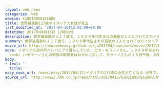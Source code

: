 ```yaml
---
layout: web_news
categories: web
newsid: k10010950161000
title: 世界最高齢117歳のイタリア人女性が死去
last_modified_at: '2017-04-16T12:03:00+09:00'
datetime: 2017年04月16日 12時03分
description: 世界最高齢の１１７歳で、１８００年代生まれの最後の１人とされてきたイタリア人女性のエマ・モラーノさんが１５日、亡くなりました。
summary: 世界最高齢の１１７歳で、１８００年代生まれの最後の１人とされてきたイタリア人女性のエマ・モラーノさんが１５日、亡くなりました。
movie_url: https://newswebeasy.github.io/ja201704/news/web/movie/2017/04/17/k10010950161000.mp4
more: イタリア北部の町ベルバニアで暮らしていた、エマ・モラーノさん。１８９９年生まれで、７５歳になるまで繊維業の仕事をしていました。<br /><br />地元のメディアによりますと、若い頃は幼い息子を亡くしたり夫に暴力を振るわれたりと、不遇な時代もあったということですが、明るい性格でいつも周囲を和ませてきたといいます。また、医師の勧めで、幼少の頃から毎日３個の卵を欠かさず食べるなど、規則正しい食生活を送ったてきたことが、大きな病気もせず長生きをした秘けつともされていました。晩年のモラーノさんを介護していた看護師は「彼女が全く、物忘れをしないことが、何より印象に残っている」と話していました。<br
  /><br />モラーノさんの家族の関係者はＮＨＫに対して、モラーノさんが１５日午後、自宅で静かに息を引き取ったと話しています。モラーノさんは世界最高齢だったうえ、１８００年代の生まれの最後の１人とされていましたが、このあと、世界最高齢は、１９００年生まれのジャマイカ人の女性になると伝えられています。
body:
- text: ''
  title: ''
easy_news_url: /news/easy/2017/04/17/イタリアの117歳の女性が亡くなる-世界でいちばん長生き/
source_url: http://www3.nhk.or.jp/news/html/20170416/k10010950161000.html
...
```

